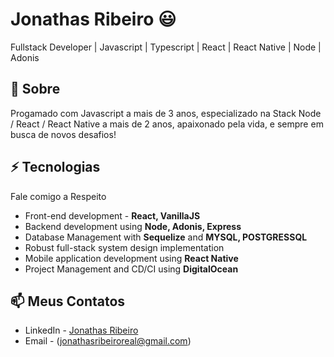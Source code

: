 # Jonathas Ribeiro 😃
Fullstack Developer | Javascript | Typescript | React | React Native | Node | Adonis

## 🧐 Sobre
Progamado com Javascript a mais de 3 anos, especializado na Stack Node / React / React Native a mais de 2 anos, apaixonado pela vida, e sempre em busca de novos desafios! 

## ⚡ Tecnologias
Fale comigo a Respeito

- Front-end development - **React, VanillaJS**
- Backend development using **Node, Adonis, Express**
- Database Management with **Sequelize** and **MYSQL, POSTGRESSQL**
- Robust full-stack system design implementation
- Mobile application development using **React Native**
- Project Management and CD/CI using **DigitalOcean**

## 📫 Meus Contatos
- LinkedIn - [Jonathas Ribeiro](https://in.linkedin.com/in/jonathasribeiro151)
- Email - (jonathasribeiroreal@gmail.com)
